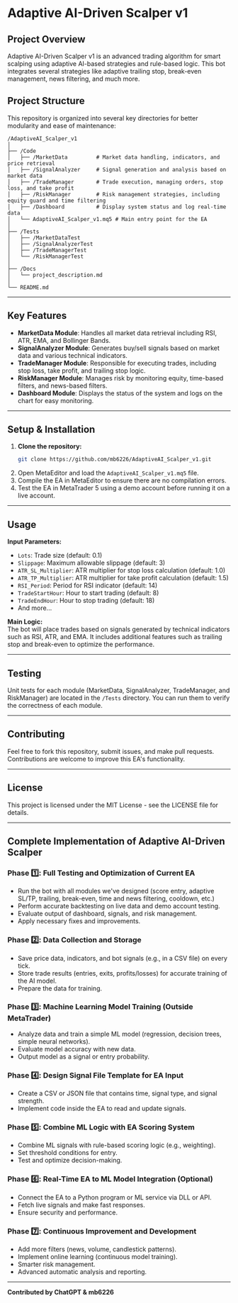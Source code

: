 # Adaptive AI-Driven Scalper v1

## Project Overview

Adaptive AI-Driven Scalper v1 is an advanced trading algorithm for smart scalping using adaptive AI-based strategies and rule-based logic. This bot integrates several strategies like adaptive trailing stop, break-even management, news filtering, and much more.

## Project Structure

This repository is organized into several key directories for better modularity and ease of maintenance:

```
/AdaptiveAI_Scalper_v1
│
├── /Code
│   ├── /MarketData         # Market data handling, indicators, and price retrieval
│   ├── /SignalAnalyzer     # Signal generation and analysis based on market data
│   ├── /TradeManager       # Trade execution, managing orders, stop loss, and take profit
│   ├── /RiskManager        # Risk management strategies, including equity guard and time filtering
│   ├── /Dashboard          # Display system status and log real-time data
│   └── AdaptiveAI_Scalper_v1.mq5 # Main entry point for the EA
│
├── /Tests
│   ├── /MarketDataTest
│   ├── /SignalAnalyzerTest
│   ├── /TradeManagerTest
│   └── /RiskManagerTest
│
├── /Docs
│   └── project_description.md
│
└── README.md
```

---

## Key Features

- **MarketData Module**: Handles all market data retrieval including RSI, ATR, EMA, and Bollinger Bands.
- **SignalAnalyzer Module**: Generates buy/sell signals based on market data and various technical indicators.
- **TradeManager Module**: Responsible for executing trades, including stop loss, take profit, and trailing stop logic.
- **RiskManager Module**: Manages risk by monitoring equity, time-based filters, and news-based filters.
- **Dashboard Module**: Displays the status of the system and logs on the chart for easy monitoring.

---

## Setup & Installation

1. **Clone the repository:**
    ```bash
    git clone https://github.com/mb6226/AdaptiveAI_Scalper_v1.git
    ```
2. Open MetaEditor and load the `AdaptiveAI_Scalper_v1.mq5` file.
3. Compile the EA in MetaEditor to ensure there are no compilation errors.
4. Test the EA in MetaTrader 5 using a demo account before running it on a live account.

---

## Usage

**Input Parameters:**

- `Lots`: Trade size (default: 0.1)
- `Slippage`: Maximum allowable slippage (default: 3)
- `ATR_SL_Multiplier`: ATR multiplier for stop loss calculation (default: 1.0)
- `ATR_TP_Multiplier`: ATR multiplier for take profit calculation (default: 1.5)
- `RSI_Period`: Period for RSI indicator (default: 14)
- `TradeStartHour`: Hour to start trading (default: 8)
- `TradeEndHour`: Hour to stop trading (default: 18)
- And more...

**Main Logic:**  
The bot will place trades based on signals generated by technical indicators such as RSI, ATR, and EMA. It includes additional features such as trailing stop and break-even to optimize the performance.

---

## Testing

Unit tests for each module (MarketData, SignalAnalyzer, TradeManager, and RiskManager) are located in the `/Tests` directory. You can run them to verify the correctness of each module.

---

## Contributing

Feel free to fork this repository, submit issues, and make pull requests. Contributions are welcome to improve this EA's functionality.

---

## License

This project is licensed under the MIT License - see the LICENSE file for details.

---

## Complete Implementation of Adaptive AI-Driven Scalper

### Phase 1️⃣: Full Testing and Optimization of Current EA

- Run the bot with all modules we've designed (score entry, adaptive SL/TP, trailing, break-even, time and news filtering, cooldown, etc.)
- Perform accurate backtesting on live data and demo account testing.
- Evaluate output of dashboard, signals, and risk management.
- Apply necessary fixes and improvements.

### Phase 2️⃣: Data Collection and Storage

- Save price data, indicators, and bot signals (e.g., in a CSV file) on every tick.
- Store trade results (entries, exits, profits/losses) for accurate training of the AI model.
- Prepare the data for training.

### Phase 3️⃣: Machine Learning Model Training (Outside MetaTrader)

- Analyze data and train a simple ML model (regression, decision trees, simple neural networks).
- Evaluate model accuracy with new data.
- Output model as a signal or entry probability.

### Phase 4️⃣: Design Signal File Template for EA Input

- Create a CSV or JSON file that contains time, signal type, and signal strength.
- Implement code inside the EA to read and update signals.

### Phase 5️⃣: Combine ML Logic with EA Scoring System

- Combine ML signals with rule-based scoring logic (e.g., weighting).
- Set threshold conditions for entry.
- Test and optimize decision-making.

### Phase 6️⃣: Real-Time EA to ML Model Integration (Optional)

- Connect the EA to a Python program or ML service via DLL or API.
- Fetch live signals and make fast responses.
- Ensure security and performance.

### Phase 7️⃣: Continuous Improvement and Development

- Add more filters (news, volume, candlestick patterns).
- Implement online learning (continuous model training).
- Smarter risk management.
- Advanced automatic analysis and reporting.

---

**Contributed by ChatGPT & mb6226**
